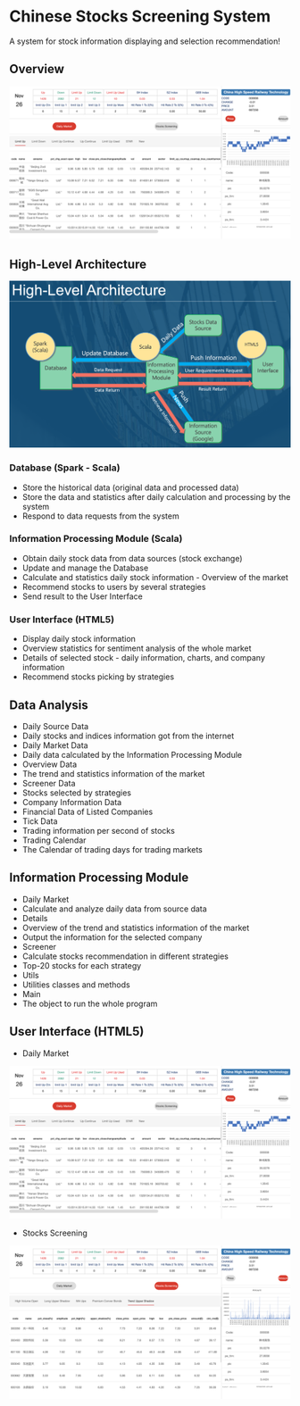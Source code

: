 # Chinese Stocks Screening System

A system for stock information displaying and selection recommendation!

## Overview
![1](1.png)

## High-Level Architecture
![Architecture](Architecture.png)

### Database (Spark - Scala)
- Store the historical data (original data and processed data)
- Store the data and statistics after daily calculation and processing by the system
- Respond to data requests from the system 
### Information Processing Module (Scala)
- Obtain daily stock data from data sources (stock exchange)
- Update and manage the Database
- Calculate and statistics daily stock information - Overview of the market
- Recommend stocks to users by several strategies
- Send result to the User Interface 
### User Interface (HTML5)
- Display daily stock information
- Overview statistics for sentiment analysis of the whole market
- Details of selected stock - daily information, charts, and company information
- Recommend stocks picking by strategies

## Data Analysis
- Daily Source Data
 - Daily stocks and indices information got from the internet
- Daily Market Data
 - Daily data calculated by the Information Processing Module
- Overview Data
 - The trend and statistics information of the market
- Screener Data
 - Stocks selected by strategies
- Company Information Data
 - Financial Data of Listed Companies
- Tick Data
 - Trading information per second of stocks
- Trading Calendar
 - The Calendar of trading days for trading markets

## Information Processing Module
- Daily Market 
 - Calculate and analyze daily data from source data
- Details
 - Overview of the trend and statistics information of the market
 - Output the information for the selected company 
- Screener
 - Calculate stocks recommendation in different strategies
 - Top-20 stocks for each strategy
- Utils
 - Utilities classes and methods
- Main
 - The object to run the whole program

## User Interface (HTML5)
- Daily Market 

![1](1.png)

- Stocks Screening 

![2](2.png)